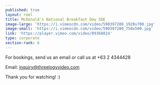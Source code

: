 ```yaml
---
published: true
layout: reel
title: McDonald's National Breakfast Day SDE
image-large: 'https://i.vimeocdn.com/video/590397280_1920x700.jpg'
image-small: 'https://i.vimeocdn.com/video/590397280_750x500.jpg'
link: 'https://player.vimeo.com/video/89368824'
type: corporate
section-rank: 6
---
```

For bookings, send us an email or call us at +63 2 4344428

Email: inquiry@threelogyvideo.com

Thank you for watching! :)
